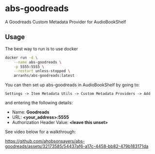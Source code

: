 # abs-goodreads

A Goodreads Custom Metadata Provider for AudioBookShelf

## Usage

The best way to run is to use docker

```bash
docker run -d \
    --name abs-goodreads \
    -p 5555:5555 \
    --restart unless-stopped \
    arranhs/abs-goodreads:latest
```

You can then set up abs-goodreads in AudioBookShelf by going to:

```
Settings -> Item Metadata Utils -> Custom Metadata Providers -> Add
```


and entering the following details:

- Name: **Goodreads**
- URL: **\<your_address\>:5555**
- Authorization Header Value: **\<leave this unset\>**

See video below for a walkthrough:

https://github.com/ahobsonsayers/abs-goodreads/assets/32173585/54437af6-a17c-4458-bb82-479b183171da



